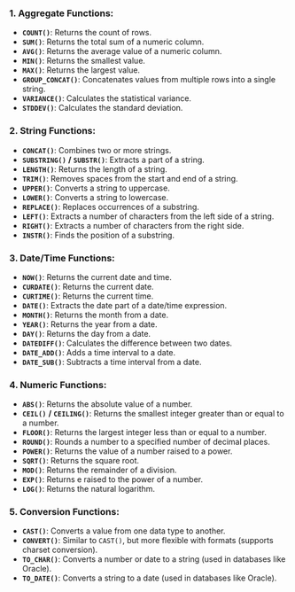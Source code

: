 
### 1. **Aggregate Functions**:
- **`COUNT()`**: Returns the count of rows.
- **`SUM()`**: Returns the total sum of a numeric column.
- **`AVG()`**: Returns the average value of a numeric column.
- **`MIN()`**: Returns the smallest value.
- **`MAX()`**: Returns the largest value.
- **`GROUP_CONCAT()`**: Concatenates values from multiple rows into a single string.
- **`VARIANCE()`**: Calculates the statistical variance.
- **`STDDEV()`**: Calculates the standard deviation.


### 2. **String Functions**:
- **`CONCAT()`**: Combines two or more strings.
- **`SUBSTRING()`** **/** **`SUBSTR()`**: Extracts a part of a string.
- **`LENGTH()`**: Returns the length of a string.
- **`TRIM()`**: Removes spaces from the start and end of a string.
- **`UPPER()`**: Converts a string to uppercase.
- **`LOWER()`**: Converts a string to lowercase.
- **`REPLACE()`**: Replaces occurrences of a substring.
- **`LEFT()`**: Extracts a number of characters from the left side of a string.
- **`RIGHT()`**: Extracts a number of characters from the right side.
- **`INSTR()`**: Finds the position of a substring.


### 3. **Date/Time Functions**:
- **`NOW()`**: Returns the current date and time.
- **`CURDATE()`**: Returns the current date.
- **`CURTIME()`**: Returns the current time.
- **`DATE()`**: Extracts the date part of a date/time expression.
- **`MONTH()`**: Returns the month from a date.
- **`YEAR()`**: Returns the year from a date.
- **`DAY()`**: Returns the day from a date.
- **`DATEDIFF()`**: Calculates the difference between two dates.
- **`DATE_ADD()`**: Adds a time interval to a date.
- **`DATE_SUB()`**: Subtracts a time interval from a date.


### 4. **Numeric Functions**:
- **`ABS()`**: Returns the absolute value of a number.
- **`CEIL()`** **/** **`CEILING()`**: Returns the smallest integer greater than or equal to a number.
- **`FLOOR()`**: Returns the largest integer less than or equal to a number.
- **`ROUND()`**: Rounds a number to a specified number of decimal places.
- **`POWER()`**: Returns the value of a number raised to a power.
- **`SQRT()`**: Returns the square root.
- **`MOD()`**: Returns the remainder of a division.
- **`EXP()`**: Returns e raised to the power of a number.
- **`LOG()`**: Returns the natural logarithm.


### 5. **Conversion Functions**:
- **`CAST()`**: Converts a value from one data type to another.
- **`CONVERT()`**: Similar to `CAST()`, but more flexible with formats (supports charset conversion).
- **`TO_CHAR()`**: Converts a number or date to a string (used in databases like Oracle).
- **`TO_DATE()`**: Converts a string to a date (used in databases like Oracle).

